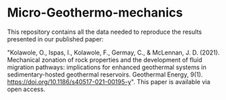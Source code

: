 # Micro-Geothermo-mechanics
This repository contains all the data needed to reproduce the results presented in our published paper: 

"Kolawole, O., Ispas, I., Kolawole, F., Germay, C., & McLennan, J. D. (2021). Mechanical zonation of rock properties and the development of fluid migration pathways: implications for enhanced geothermal systems in sedimentary-hosted geothermal reservoirs. Geothermal Energy, 9(1). https://doi.org/10.1186/s40517-021-00195-y". This paper is available via open access.
